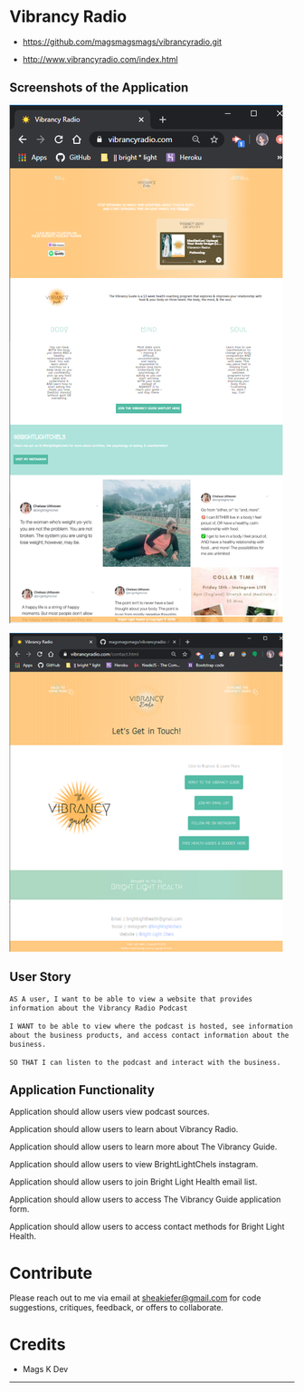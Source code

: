 # Vibrancy Radio

* https://github.com/magsmagsmags/vibrancyradio.git

* http://www.vibrancyradio.com/index.html


## Screenshots of the Application

![screenshot](/ss_1.png)

![screenshot](/ss_3.png)


## User Story 
```
AS A user, I want to be able to view a website that provides information about the Vibrancy Radio Podcast

I WANT to be able to view where the podcast is hosted, see information about the business products, and access contact information about the business.

SO THAT I can listen to the podcast and interact with the business.
```


## Application Functionality

Application should allow users view podcast sources.

Application should allow users to learn about Vibrancy Radio.

Application should allow users to learn more about The Vibrancy Guide.

Application should allow users to view BrightLightChels instagram.

Application should allow users to join Bright Light Health email list.

Application should allow users to access The Vibrancy Guide application form. 

Application should allow users to access contact methods for Bright Light Health. 

# Contribute
Please reach out to me via email at sheakiefer@gmail.com for code suggestions, critiques, feedback, or offers to collaborate. 


# Credits

* Mags K Dev

- - -
